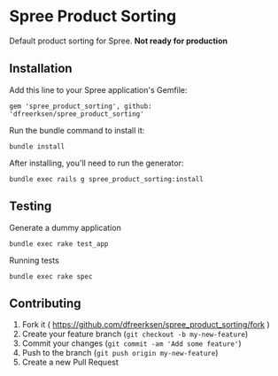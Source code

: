 # Spree Product Sorting

Default product sorting for Spree. **Not ready for production**


## Installation

Add this line to your Spree application's Gemfile:

    gem 'spree_product_sorting', github: 'dfreerksen/spree_product_sorting'

Run the bundle command to install it:

    bundle install

After installing, you'll need to run the generator:

    bundle exec rails g spree_product_sorting:install


## Testing

Generate a dummy application

    bundle exec rake test_app

Running tests

    bundle exec rake spec


## Contributing

1. Fork it ( https://github.com/dfreerksen/spree_product_sorting/fork )
2. Create your feature branch (`git checkout -b my-new-feature`)
3. Commit your changes (`git commit -am 'Add some feature'`)
4. Push to the branch (`git push origin my-new-feature`)
5. Create a new Pull Request
